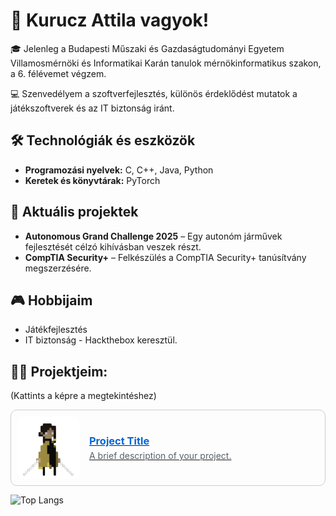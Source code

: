 # 👋 Kurucz Attila vagyok!

🎓 Jelenleg a Budapesti Műszaki és Gazdaságtudományi Egyetem Villamosmérnöki és Informatikai Karán tanulok mérnökinformatikus szakon, a 6. félévemet végzem.

💻 Szenvedélyem a szoftverfejlesztés, különös érdeklődést mutatok a játékszoftverek és az IT biztonság iránt.

## 🛠️ Technológiák és eszközök

- **Programozási nyelvek:** C, C++, Java, Python
- **Keretek és könyvtárak:** PyTorch

## 🚀 Aktuális projektek

- **Autonomous Grand Challenge 2025** – Egy autonóm járművek fejlesztését célzó kihívásban veszek részt.
- **CompTIA Security+** – Felkészülés a CompTIA Security+ tanúsítvány megszerzésére.

## 🎮 Hobbijaim

- Játékfejlesztés
- IT biztonság - Hackthebox
keresztül.

## 🧑‍💻 Projektjeim:
<p>(Kattints a képre a megtekintéshez)</p>


<a href="https://github.com/your-username/your-repo" target="_blank">
  <div style="display: flex; align-items: center; border: 1px solid #ccc; border-radius: 10px; padding: 10px; margin: 10px 0; text-decoration: none;">
    <img src="images/Helios-Photoroom.png" alt="Project Preview" style="width: 100px; height: 100px; object-fit: cover; border-radius: 10px; margin-right: 15px;">
    <div>
      <h3 style="margin: 0; color: #0366d6;">Project Title</h3>
      <p style="margin: 5px 0 0; color: #586069;">A brief description of your project.</p>
    </div>
  </div>
</a>



<p></p>

![Top Langs](https://github-readme-stats.vercel.app/api/top-langs/?username=Kuruczattila2003&layout=compact&theme=tokyonight)


